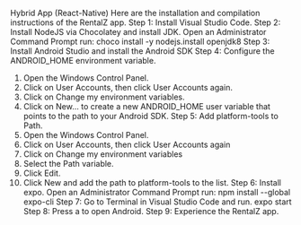 Hybrid App (React-Native)
Here are the installation and compilation instructions of the RentalZ app.
Step 1: Install Visual Studio Code.
Step 2: Install NodeJS via Chocolatey and install JDK.
Open an Administrator Command Prompt run: choco install -y nodejs.install openjdk8
Step 3: Install Android Studio and install the Android SDK
Step 4: Configure the ANDROID_HOME environment variable.
1. Open the Windows Control Panel.
2. Click on User Accounts, then click User Accounts again.
3. Click on Change my environment variables.
4. Click on New... to create a new ANDROID_HOME user variable that points to the path to your Android SDK.
Step 5: Add platform-tools to Path.
1. Open the Windows Control Panel.
2. Click on User Accounts, then click User Accounts again
3. Click on Change my environment variables
4. Select the Path variable.
5. Click Edit.
6. Click New and add the path to platform-tools to the list.
Step 6: Install expo.
Open an Administrator Command Prompt run: npm install --global expo-cli
Step 7: Go to Terminal in Visual Studio Code and run.
expo start
Step 8: Press a to open Android.
Step 9: Experience the RentalZ app.